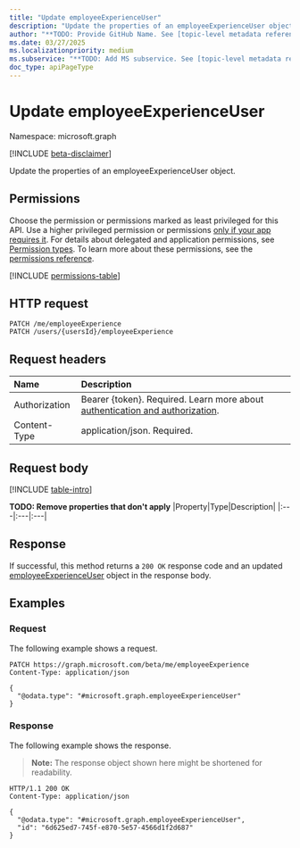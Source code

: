 ```yaml
---
title: "Update employeeExperienceUser"
description: "Update the properties of an employeeExperienceUser object."
author: "**TODO: Provide GitHub Name. See [topic-level metadata reference](https://eng.ms/docs/products/microsoft-graph-service/microsoft-graph/document-apis/metadata)**"
ms.date: 03/27/2025
ms.localizationpriority: medium
ms.subservice: "**TODO: Add MS subservice. See [topic-level metadata reference](https://eng.ms/docs/products/microsoft-graph-service/microsoft-graph/document-apis/metadata)**"
doc_type: apiPageType
---
```


# Update employeeExperienceUser

Namespace: microsoft.graph

[!INCLUDE [beta-disclaimer](../../includes/beta-disclaimer.md)]

Update the properties of an employeeExperienceUser object.

## Permissions

Choose the permission or permissions marked as least privileged for this API. Use a higher privileged permission or permissions [only if your app requires it](/graph/permissions-overview#best-practices-for-using-microsoft-graph-permissions). For details about delegated and application permissions, see [Permission types](/graph/permissions-overview#permission-types). To learn more about these permissions, see the [permissions reference](/graph/permissions-reference).

<!-- {
  "blockType": "permissions",
  "name": "employeeexperienceuser-update-permissions"
}
-->
[!INCLUDE [permissions-table](../includes/permissions/employeeexperienceuser-update-permissions.md)]

## HTTP request

<!-- {
  "blockType": "ignored"
}
-->
``` http
PATCH /me/employeeExperience
PATCH /users/{usersId}/employeeExperience
```

## Request headers

|Name|Description|
|:---|:---|
|Authorization|Bearer {token}. Required. Learn more about [authentication and authorization](/graph/auth/auth-concepts).|
|Content-Type|application/json. Required.|

## Request body

[!INCLUDE [table-intro](../../includes/update-property-table-intro.md)]


**TODO: Remove properties that don't apply**
|Property|Type|Description|
|:---|:---|:---|



## Response

If successful, this method returns a `200 OK` response code and an updated [employeeExperienceUser](../resources/employeeexperienceuser.md) object in the response body.

## Examples

### Request

The following example shows a request.
<!-- {
  "blockType": "request",
  "name": "update_employeeexperienceuser"
}
-->
``` http
PATCH https://graph.microsoft.com/beta/me/employeeExperience
Content-Type: application/json

{
  "@odata.type": "#microsoft.graph.employeeExperienceUser"
}
```


### Response

The following example shows the response.
>**Note:** The response object shown here might be shortened for readability.
<!-- {
  "blockType": "response",
  "truncated": true
}
-->
``` http
HTTP/1.1 200 OK
Content-Type: application/json

{
  "@odata.type": "#microsoft.graph.employeeExperienceUser",
  "id": "6d625ed7-745f-e870-5e57-4566d1f2d687"
}
```

